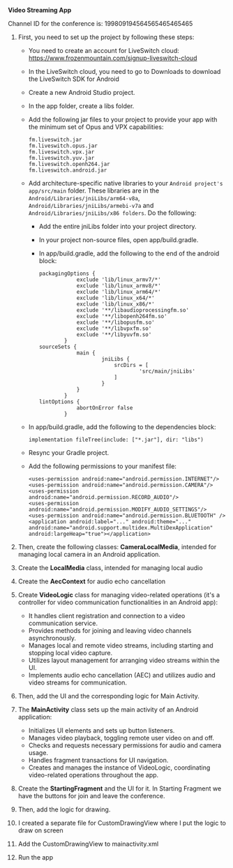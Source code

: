 ****Video Streaming App****

Channel ID for the conference is: 199809194564565465465465

1. First, you need to set up the project by following these steps:
   - You need to create an account for LiveSwitch cloud: https://www.frozenmountain.com/signup-liveswitch-cloud
   - In the LiveSwitch cloud, you need to go to Downloads to download the LiveSwitch SDK for Android
   - Create a new Android Studio project.
   - In the app folder, create a libs folder.
   - Add the following jar files to your project to provide your app with the minimum set of Opus and VPX capabilities:
      ```
      fm.liveswitch.jar
      fm.liveswitch.opus.jar
      fm.liveswitch.vpx.jar
      fm.liveswitch.yuv.jar
      fm.liveswitch.openh264.jar
      fm.liveswitch.android.jar
       ```
   - Add architecture-specific native libraries to your `Android project's app/src/main` folder. These libraries are in the `Android/Libraries/jniLibs/arm64-v8a`, `Android/Libraries/jniLibs/armebi-v7a` and `Android/Libraries/jniLibs/x86 folders`. Do the following:
      - Add the entire jniLibs folder into your project directory.
      - In your project non-source files, open app/build.gradle.
      - In app/build.gradle, add the following to the end of the android block:
    
         ```
         packagingOptions {
                     exclude 'lib/linux_armv7/*'
                     exclude 'lib/linux_armv8/*'
                     exclude 'lib/linux_arm64/*'
                     exclude 'lib/linux_x64/*'
                     exclude 'lib/linux_x86/*'
                     exclude '**/libaudioprocessingfm.so'
                     exclude '**/libopenh264fm.so'
                     exclude '**/libopusfm.so'
                     exclude '**/libvpxfm.so'
                     exclude '**/libyuvfm.so'
                 }
         sourceSets {
                     main {
                             jniLibs {
                                 srcDirs = [
                                         'src/main/jniLibs'
                                 ]
                             }
                     }
                 }
         lintOptions {
                     abortOnError false
                 }
         ```
  
   - In app/build.gradle, add the following to the dependencies block:
   
     `implementation fileTree(include: ["*.jar"], dir: "libs")`
   - Resync your Gradle project.
   - Add the following permissions to your manifest file:

      ```
      <uses-permission android:name="android.permission.INTERNET"/>
      <uses-permission android:name="android.permission.CAMERA"/>
      <uses-permission android:name="android.permission.RECORD_AUDIO"/>
      <uses-permission android:name="android.permission.MODIFY_AUDIO_SETTINGS"/>
      <uses-permission android:name="android.permission.BLUETOOTH" />
      <application android:label="..." android:theme="..." android:name="android.support.multidex.MultiDexApplication" android:largeHeap="true"></application>
      ```

2. Then, create the following classes: **CameraLocalMedia**, intended for managing local camera in an Android application.
3. Create the **LocalMedia** class, intended for managing local audio
4. Create the **AecContext** for audio echo cancellation
5. Create **VideoLogic** class for managing video-related operations (it's a controller for video communication functionalities in an Android app):
   - It handles client registration and connection to a video communication service.
   - Provides methods for joining and leaving video channels asynchronously.
   - Manages local and remote video streams, including starting and stopping local video capture.
   - Utilizes layout management for arranging video streams within the UI.
   - Implements audio echo cancellation (AEC) and utilizes audio and video streams for communication.
6. Then, add the UI and the corresponding logic for Main Activity.
7. The **MainActivity** class sets up the main activity of an Android application:
   - Initializes UI elements and sets up button listeners.
   - Manages video playback, toggling remote user video on and off.
   - Checks and requests necessary permissions for audio and camera usage.
   - Handles fragment transactions for UI navigation.
   - Creates and manages the instance of VideoLogic, coordinating video-related operations throughout the app.
8. Create the **StartingFragment** and the UI for it. In Starting Fragment we have the buttons for join and leave the conference.
9. Then, add the logic for drawing.
10. I created a separate file for CustomDrawingView where I put the logic to draw on screen
11. Add the CustomDrawingView to mainactivity.xml
12. Run the app
